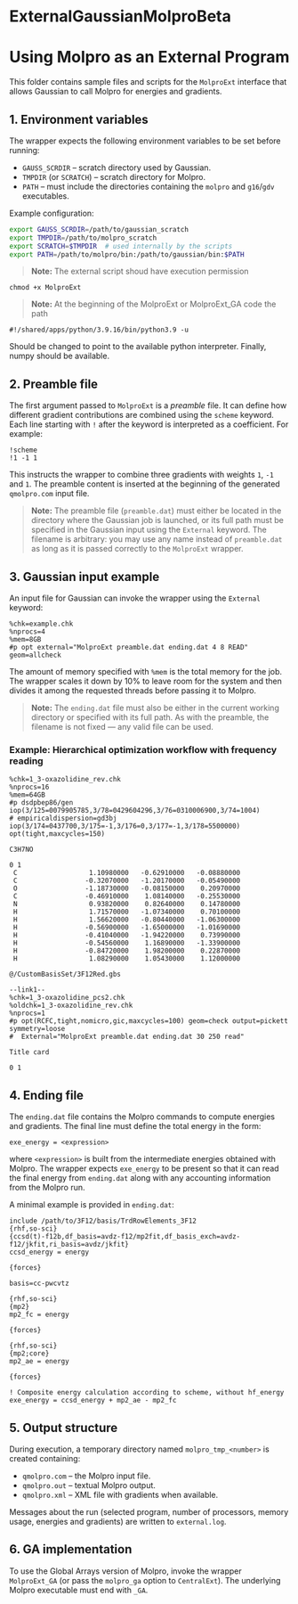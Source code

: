 
# ExternalGaussianMolproBeta  
# Using Molpro as an External Program

This folder contains sample files and scripts for the `MolproExt` interface that allows Gaussian to call Molpro for energies and gradients.

## 1. Environment variables

The wrapper expects the following environment variables to be set before running:

- `GAUSS_SCRDIR` – scratch directory used by Gaussian.
- `TMPDIR` (or `SCRATCH`) – scratch directory for Molpro.
- `PATH` – must include the directories containing the `molpro` and `g16`/`gdv` executables.

Example configuration:

```bash
export GAUSS_SCRDIR=/path/to/gaussian_scratch
export TMPDIR=/path/to/molpro_scratch
export SCRATCH=$TMPDIR  # used internally by the scripts
export PATH=/path/to/molpro/bin:/path/to/gaussian/bin:$PATH
````

> **Note:** The external script shoud have execution permission 

```text
chmod +x MolproExt
```

> **Note:** At the beginning of the MolproExt or MolproExt_GA code the path
```text
#!/shared/apps/python/3.9.16/bin/python3.9 -u
```

Should be changed to point to the available python interpreter. Finally, numpy should be available. 

## 2. Preamble file

The first argument passed to `MolproExt` is a *preamble* file. It can define how different gradient contributions are combined using the `scheme` keyword. Each line starting with `!` after the keyword is interpreted as a coefficient. For example:

```text
!scheme
!1 -1 1
```

This instructs the wrapper to combine three gradients with weights `1`, `-1` and `1`. The preamble content is inserted at the beginning of the generated `qmolpro.com` input file.

> **Note:** The preamble file (`preamble.dat`) must either be located in the directory where the Gaussian job is launched, or its full path must be specified in the Gaussian input using the `External` keyword. The filename is arbitrary: you may use any name instead of `preamble.dat` as long as it is passed correctly to the `MolproExt` wrapper.

## 3. Gaussian input example

An input file for Gaussian can invoke the wrapper using the `External` keyword:

```text
%chk=example.chk
%nprocs=4
%mem=8GB
#p opt external="MolproExt preamble.dat ending.dat 4 8 READ" geom=allcheck
```

The amount of memory specified with `%mem` is the total memory for the job. The wrapper scales it down by 10% to leave room for the system and then divides it among the requested threads before passing it to Molpro.

> **Note:** The `ending.dat` file must also be either in the current working directory or specified with its full path. As with the preamble, the filename is not fixed — any valid file can be used.

### Example: Hierarchical optimization workflow with frequency reading

```text
%chk=1_3-oxazolidine_rev.chk
%nprocs=16
%mem=64GB
#p dsdpbep86/gen iop(3/125=0079905785,3/78=0429604296,3/76=0310006900,3/74=1004)
# empiricaldispersion=gd3bj iop(3/174=0437700,3/175=-1,3/176=0,3/177=-1,3/178=5500000) opt(tight,maxcycles=150)

C3H7NO

0 1
 C                  1.10980000   -0.62910000   -0.08880000
 C                 -0.32070000   -1.20170000   -0.05490000
 O                 -1.18730000   -0.08150000    0.20970000
 C                 -0.46910000    1.08140000   -0.25530000
 N                  0.93820000    0.82640000    0.14780000
 H                  1.71570000   -1.07340000    0.70100000
 H                  1.56620000   -0.80440000   -1.06300000
 H                 -0.56900000   -1.65000000   -1.01690000
 H                 -0.41040000   -1.94220000    0.73990000
 H                 -0.54560000    1.16890000   -1.33900000
 H                 -0.84720000    1.98200000    0.22870000
 H                  1.08290000    1.05430000    1.12000000

@/CustomBasisSet/3F12Red.gbs

--link1--
%chk=1_3-oxazolidine_pcs2.chk
%oldchk=1_3-oxazolidine_rev.chk
%nprocs=1
#p opt(RCFC,tight,nomicro,gic,maxcycles=100) geom=check output=pickett symmetry=loose
#  External="MolproExt preamble.dat ending.dat 30 250 read"

Title card

0 1
```

## 4. Ending file

The `ending.dat` file contains the Molpro commands to compute energies and gradients. The final line must define the total energy in the form:

```text
exe_energy = <expression>
```

where `<expression>` is built from the intermediate energies obtained with Molpro. The wrapper expects `exe_energy` to be present so that it can read the final energy from `ending.dat` along with any accounting information from the Molpro run.

A minimal example is provided in `ending.dat`:

```text
include /path/to/3F12/basis/TrdRowElements_3F12
{rhf,so-sci}
{ccsd(t)-f12b,df_basis=avdz-f12/mp2fit,df_basis_exch=avdz-f12/jkfit,ri_basis=avdz/jkfit}
ccsd_energy = energy

{forces}

basis=cc-pwcvtz

{rhf,so-sci}
{mp2}
mp2_fc = energy

{forces}

{rhf,so-sci}
{mp2;core}
mp2_ae = energy

{forces}

! Composite energy calculation according to scheme, without hf_energy
exe_energy = ccsd_energy + mp2_ae - mp2_fc
```

## 5. Output structure

During execution, a temporary directory named `molpro_tmp_<number>` is created containing:

* `qmolpro.com` – the Molpro input file.
* `qmolpro.out` – textual Molpro output.
* `qmolpro.xml` – XML file with gradients when available.

Messages about the run (selected program, number of processors, memory usage, energies and gradients) are written to `external.log`.

## 6. GA implementation

To use the Global Arrays version of Molpro, invoke the wrapper `MolproExt_GA` (or pass the `molpro_ga` option to `CentralExt`). The underlying Molpro executable must end with `_GA`.



